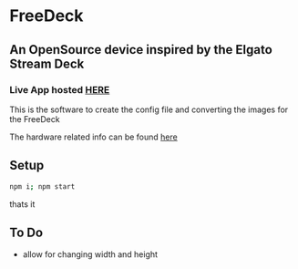 # FreeDeck

## An OpenSource device inspired by the Elgato Stream Deck
### Live App hosted [HERE](http://freedeck.gosewis.ch/)
This is the software to create the config file and converting the images for the FreeDeck

The hardware related info can be found [here](https://github.com/koriwi/freedeck-hardware)
## Setup

```bash
npm i; npm start
```

thats it

## To Do
- allow for changing width and height
